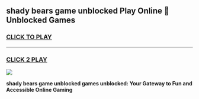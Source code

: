 
## shady bears game unblocked Play Online 👋 Unblocked Games
<h3>
<a href="https://premium.freeplayer.one?title=shady_bears_game_unblocked&ref=19F">CLICK TO PLAY</a></h3>
<hr>

<h3>
<a href="https://premium.freeplayer.one?title=shady_bears_game_unblocked&ref=19F">CLICK 2 PLAY</a>
  
</h3>

<a href="https://premium.freeplayer.one?title=shady_bears_game_unblocked&ref=19F"><img src="https://clearcache.store/games.png"></a>


**shady bears game unblocked games unblocked: Your Gateway to Fun and Accessible Online Gaming**
